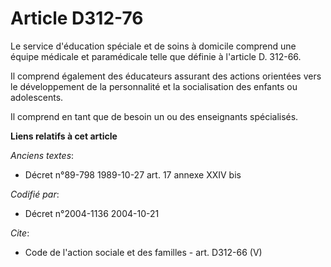 # Article D312-76

Le service d'éducation spéciale et de soins à domicile comprend une équipe médicale et paramédicale telle que définie à
l'article D. 312-66. 

Il comprend également des éducateurs assurant des actions orientées vers le développement de la personnalité et la
socialisation des enfants ou adolescents. 

Il comprend en tant que de besoin un ou des enseignants spécialisés.

**Liens relatifs à cet article**

_Anciens textes_:

  - Décret n°89-798 1989-10-27 art. 17 annexe XXIV bis

_Codifié par_:

  - Décret n°2004-1136 2004-10-21

_Cite_:

  - Code de l'action sociale et des familles - art. D312-66 (V)
